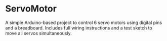 # ServoMotor
A simple Arduino-based project to control 6 servo motors using digital pins and a breadboard. Includes full wiring instructions and a test sketch to move all servos simultaneously.

